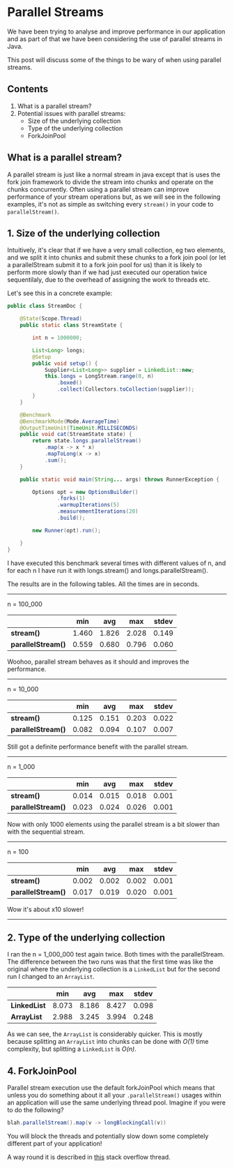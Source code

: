 # Parallel Streams

We have been trying to analyse and improve performance in our application and as part of that we have been considering the use of parallel streams in Java. 

This post will discuss some of the things to be wary of when using parallel streams. 

## Contents
1. What is a parallel stream?
2. Potential issues with parallel streams:
	* Size of the underlying collection
	* Type of the underlying collection
	* ForkJoinPool

## What is a parallel stream?

A parallel stream is just like a normal stream in java except that is uses the fork join framework to divide the stream into chunks and operate on the chunks concurrently. Often using a parallel stream can improve performance of your stream operations but, as we will see in the following examples, it's not as simple as switching every `stream()` in your code to `parallelStream()`. 

## 1. Size of the underlying collection

Intuitively, it's clear that if we have a very small collection, eg two elements, and we split it into chunks and submit these chunks to a fork join pool (or let a parallelStream submit it to a fork join pool for us) than it is likely to perform more slowly than if we had just executed our operation twice sequentilaly, due to the overhead of assigning the work to threads etc.

Let's see this in a concrete example:

``` java
public class StreamDoc {

    @State(Scope.Thread)
    public static class StreamState {

        int n = 1000000;

        List<Long> longs;
        @Setup
        public void setup() {
            Supplier<List<Long>> supplier = LinkedList::new;
            this.longs = LongStream.range(0, n)
            	.boxed()
            	.collect(Collectors.toCollection(supplier));
        }
    }

    @Benchmark
    @BenchmarkMode(Mode.AverageTime)
    @OutputTimeUnit(TimeUnit.MILLISECONDS)
    public void cat(StreamState state) {
        return state.longs.parallelStream()
       	 	.map(x -> x * x)
       	 	.mapToLong(x -> x)
       	 	.sum();
    }

    public static void main(String... args) throws RunnerException {

        Options opt = new OptionsBuilder()
                .forks(1)
                .warmupIterations(5)
                .measurementIterations(20)
                .build();

        new Runner(opt).run();

    }
}
```


I have executed this benchmark several times with different values of n, and for each n I have run it with longs.stream() and longs.parallelStream(). 

The results are in the following tables. All the times are in seconds. 


***

n = 100\_000 

| | min | avg | max |  stdev |
| ------------- | ------------- | ------------- | ------------- | ------------- | 
| **stream()** | 1.460 | 1.826 | 2.028 | 0.149
| **parallelStream()** | 0.559 | 0.680| 0.796 | 0.060

Woohoo, parallel stream behaves as it should and improves the performance. 

***

n = 10\_000 

| | min | avg | max |  stdev |
| ------------- | ------------- | ------------- | ------------- | ------------- | 
| **stream()** | 0.125 | 0.151 | 0.203 | 0.022
| **parallelStream()** | 0.082 | 0.094 | 0.107 | 0.007

Still got a definite performance benefit with the parallel stream. 

***


n = 1\_000 

| | min | avg | max |  stdev |
| ------------- | ------------- | ------------- | ------------- | ------------- | 
| **stream()** | 0.014 | 0.015 | 0.018 | 0.001
| **parallelStream()** | 0.023 | 0.024 | 0.026 | 0.001

Now with only 1000 elements using the parallel stream is a bit slower than with the sequential stream. 

***


n = 100 

| | min | avg | max |  stdev |
| ------------- | ------------- | ------------- | ------------- | ------------- | 
| **stream()** | 0.002 | 0.002 | 0.002 | 0.001
| **parallelStream()** | 0.017 | 0.019 | 0.020 | 0.001

Wow it's about x10 slower!

***

  
## 2. Type of the underlying collection

I ran the n = 1\_000\_000 test again twice. Both times with the parallelStream. The difference between the two runs was that the first time was like the original where the underlying collection is a `LinkedList` but for the second run I changed to an `ArrayList`.  

| | min | avg | max |  stdev |
| ------------- | ------------- | ------------- | ------------- | ------------- | 
| **LinkedList** | 8.073 | 8.186 | 8.427 | 0.098
| **ArrayList** | 2.988 | 3.245 | 3.994 | 0.248

 As we can see, the `ArrayList` is considerably quicker. This is mostly because splitting an `ArrayList` into chunks can be done with _O(1)_ time complexity, but splitting a `LinkedList` is _O(n)_.

## 4. ForkJoinPool

Parallel stream execution use the default forkJoinPool which means that unless you do something about it all your `.parallelStream()` usages within an application will use the same underlying thread pool. Imagine if you were to do the following? 

```java
blah.parallelStream().map(v -> longBlockingCall(v))
```

You will block the threads and potentially slow down some completely different part of your application!

A way round it is described in [this](http://stackoverflow.com/questions/21163108/custom-thread-pool-in-java-8-parallel-stream) stack overflow thread. 
  
  

